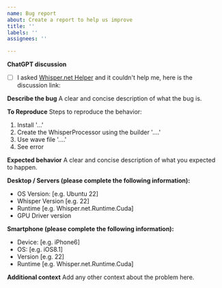 ```yaml
---
name: Bug report
about: Create a report to help us improve
title: ''
labels: ''
assignees: ''

---
```


**ChatGPT discussion**
 - [ ] I asked [Whisper.net Helper](https://chat.openai.com/g/g-GQU8iEnAa-whisper-net-helper) and it couldn't help me, here is the discussion link: 

**Describe the bug**
A clear and concise description of what the bug is.

**To Reproduce**
Steps to reproduce the behavior:
1. Install '...'
2. Create the WhisperProcessor using the builder '....'
3. Use wave file '....'
4. See error

**Expected behavior**
A clear and concise description of what you expected to happen.

**Desktop / Servers (please complete the following information):**
 - OS Version: [e.g. Ubuntu 22]
 - Whisper Version [e.g. 22]
 - Runtime [e.g. Whisper.net.Runtime.Cuda]
 - GPU Driver version

**Smartphone (please complete the following information):**
 - Device: [e.g. iPhone6]
 - OS: [e.g. iOS8.1]
 - Version [e.g. 22]
 - Runtime [e.g. Whisper.net.Runtime.Cuda]

**Additional context**
Add any other context about the problem here.
